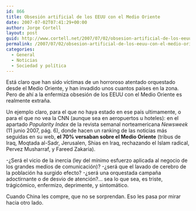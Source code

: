 ```yaml
---
id: 866
title: Obsesión artificial de los EEUU con el Medio Oriente
date: 2007-07-02T07:41:29+00:00
author: Jorge Cortell
layout: post
guid: http://www.cortell.net/2007/07/02/obsesion-artificial-de-los-eeuu-con-el-medio-oriente/
permalink: /2007/07/02/obsesion-artificial-de-los-eeuu-con-el-medio-oriente/
categories:
  - General
  - Noticias
  - Sociedad y polí­tica
---
```

Está claro que han sido ví­ctimas de un horroroso atentado orquestado desde el Medio Oriente, y han invadido unos cuantos paí­ses en la zona. Pero de ahí­ a la enfermiza obsesión de los EEUU con el Medio Oriente es realmente extraña.

Un ejemplo claro, para el que no haya estado en ese paí­s ultimamente, o para el que no vea la CNN (aunque sea en aeropuertos u hoteles): en el apartado _Popularity Index_ de la revista semanal norteamericana _Newsweek_ (11 junio 2007, pág. 6), donde hacen un ranking de las noticias más seguidas en su web, **el 70% versaban sobre el Medio Oriente** (tribus de Iraq, Moqtada al-Sadr, Jerusalen, Shias en Iraq, rechazando el Islam radical, Pervez Musharraf, y Fareed Zakaria).

-¿Será el vicio de la inercia (ley del mí­nimo esfuerzo aplicada al negocio de los grandes medios de comunicación)? -¿será que el lavado de cerebro de la población ha surgido efecto? -¿será una orquestada campaña adoctirnante o de desvio de atención?&#8230; sea lo que sea, es triste, trágicómico, enfermizo, deprimente, y sintomático.

Cuando China les compre, que no se sorprendan. Eso les pasa por mirar hacia otro lado.